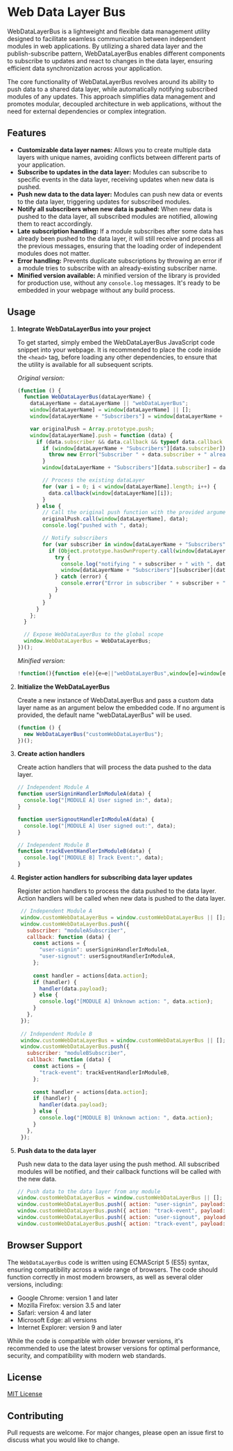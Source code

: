 # Web Data Layer Bus

WebDataLayerBus is a lightweight and flexible data management utility designed to facilitate seamless communication between independent modules in web applications. By utilizing a shared data layer and the publish-subscribe pattern, WebDataLayerBus enables different components to subscribe to updates and react to changes in the data layer, ensuring efficient data synchronization across your application.

The core functionality of WebDataLayerBus revolves around its ability to push data to a shared data layer, while automatically notifying subscribed modules of any updates. This approach simplifies data management and promotes modular, decoupled architecture in web applications, without the need for external dependencies or complex integration.

## Features

- **Customizable data layer names:** Allows you to create multiple data layers with unique names, avoiding conflicts between different parts of your application.
- **Subscribe to updates in the data layer:** Modules can subscribe to specific events in the data layer, receiving updates when new data is pushed.
- **Push new data to the data layer:** Modules can push new data or events to the data layer, triggering updates for subscribed modules.
- **Notify all subscribers when new data is pushed:** When new data is pushed to the data layer, all subscribed modules are notified, allowing them to react accordingly.
- **Late subscription handling:** If a module subscribes after some data has already been pushed to the data layer, it will still receive and process all the previous messages, ensuring that the loading order of independent modules does not matter.
- **Error handling:** Prevents duplicate subscriptions by throwing an error if a module tries to subscribe with an already-existing subscriber name.
- **Minified version available:** A minified version of the library is provided for production use, without any `console.log` messages. It's ready to be embedded in your webpage without any build process.

## Usage

1. **Integrate WebDataLayerBus into your project**

   To get started, simply embed the WebDataLayerBus JavaScript code snippet into your webpage. It is recommended to place the code inside the `<head>` tag, before loading any other dependencies, to ensure that the utility is available for all subsequent scripts.

   _Original version:_

    ```javascript
    (function () {
      function WebDataLayerBus(dataLayerName) {
        dataLayerName = dataLayerName || "webDataLayerBus";
        window[dataLayerName] = window[dataLayerName] || [];
        window[dataLayerName + "Subscribers"] = window[dataLayerName + "Subscribers"] || {};
    
        var originalPush = Array.prototype.push;
        window[dataLayerName].push = function (data) {
          if (data.subscriber && data.callback && typeof data.callback === "function") {
            if (window[dataLayerName + "Subscribers"][data.subscriber]) {
              throw new Error("Subscriber " + data.subscriber + " already exists");
            }
            window[dataLayerName + "Subscribers"][data.subscriber] = data.callback;
    
            // Process the existing dataLayer
            for (var i = 0; i < window[dataLayerName].length; i++) {
              data.callback(window[dataLayerName][i]);
            }
          } else {
            // Call the original push function with the provided arguments
            originalPush.call(window[dataLayerName], data);
            console.log("pushed with ", data);
    
            // Notify subscribers
            for (var subscriber in window[dataLayerName + "Subscribers"]) {
              if (Object.prototype.hasOwnProperty.call(window[dataLayerName + "Subscribers"], subscriber)) {
                try {
                  console.log("notifying " + subscriber + " with ", data);
                  window[dataLayerName + "Subscribers"][subscriber](data);
                } catch (error) {
                  console.error("Error in subscriber " + subscriber + ": ", error);
                }
              }
            }
          }
        };
      }
    
      // Expose WebDataLayerBus to the global scope
      window.WebDataLayerBus = WebDataLayerBus;
    })();
    ```

   _Minified version:_

    ```javascript
    !function(){function e(e){e=e||"webDataLayerBus",window[e]=window[e]||[],window[e+"Subscribers"]=window[e+"Subscribers"]||{};var t=Array.prototype.push;window[e].push=function(r){if(r.subscriber&&r.callback&&"function"==typeof r.callback){if(window[e+"Subscribers"][r.subscriber])throw new Error("Subscriber "+r.subscriber+" already exists");window[e+"Subscribers"][r.subscriber]=r.callback;for(var n=0;n<window[e].length;n++)r.callback(window[e][n])}else{t.call(window[e],r);for(var s in window[e+"Subscribers"])Object.prototype.hasOwnProperty.call(window[e+"Subscribers"],s)&&function(){try{window[e+"Subscribers"][s](r)}catch(e){console.error("Error in subscriber "+s+": ",e)}}()}};window.WebDataLayerBus=e}();
    ```

2. **Initialize the WebDataLayerBus**

   Create a new instance of WebDataLayerBus and pass a custom data layer name as an argument below the embedded code. If no argument is provided, the default name "webDataLayerBus" will be used.

    ```javascript
    (function () {
      new WebDataLayerBus("customWebDataLayerBus");
    })();
    ```

3. **Create action handlers**

   Create action handlers that will process the data pushed to the data layer.

   ```javascript
   // Independent Module A
   function userSigninHandlerInModuleA(data) {
     console.log("[MODULE A] User signed in:", data);
   }

   function userSignoutHandlerInModuleA(data) {
     console.log("[MODULE A] User signed out:", data);
   }

   // Independent Module B
   function trackEventHandlerInModuleB(data) {
     console.log("[MODULE B] Track Event:", data);
   }
   ```

4. **Register action handlers for subscribing data layer updates**

   Register action handlers to process the data pushed to the data layer. Action handlers will be called when new data is pushed to the data layer.

   ```javascript
    // Independent Module A
    window.customWebDataLayerBus = window.customWebDataLayerBus || [];
    window.customWebDataLayerBus.push({
      subscriber: "moduleASubscriber",
      callback: function (data) {
        const actions = {
          "user-signin": userSigninHandlerInModuleA,
          "user-signout": userSignoutHandlerInModuleA,
        };
    
        const handler = actions[data.action];
        if (handler) {
          handler(data.payload);
        } else {
          console.log("[MODULE A] Unknown action: ", data.action);
        }
      },
    });
    
    // Independent Module B
    window.customWebDataLayerBus = window.customWebDataLayerBus || [];
    window.customWebDataLayerBus.push({
      subscriber: "moduleBSubscriber",
      callback: function (data) {
        const actions = {
          "track-event": trackEventHandlerInModuleB,
        };
    
        const handler = actions[data.action];
        if (handler) {
          handler(data.payload);
        } else {
          console.log("[MODULE B] Unknown action: ", data.action);
        }
      },
    });
   ```

5. **Push data to the data layer**

   Push new data to the data layer using the push method. All subscribed modules will be notified, and their callback functions will be called with the new data.

   ```javascript
   // Push data to the data layer from any module
   window.customWebDataLayerBus = window.customWebDataLayerBus || [];
   window.customWebDataLayerBus.push({ action: "user-signin", payload: { id: "abcxyz" } });
   window.customWebDataLayerBus.push({ action: "track-event", payload: { name: "user-signin", data: { id: "abcxyz" } } })
   window.customWebDataLayerBus.push({ action: "user-signout", payload: { id: "abcxyz" } });
   window.customWebDataLayerBus.push({ action: "track-event", payload: { name: "user-signout", data: { id: "abcxyz" } } })
   ```

## Browser Support

The `WebDataLayerBus` code is written using ECMAScript 5 (ES5) syntax, ensuring compatibility across a wide range of browsers. The code should function correctly in most modern browsers, as well as several older versions, including:

- Google Chrome: version 1 and later
- Mozilla Firefox: version 3.5 and later
- Safari: version 4 and later
- Microsoft Edge: all versions
- Internet Explorer: version 9 and later

While the code is compatible with older browser versions, it's recommended to use the latest browser versions for optimal performance, security, and compatibility with modern web standards.

## License

[MIT License](LICENSE)

## Contributing

Pull requests are welcome. For major changes, please open an issue first to discuss what you would like to change.
